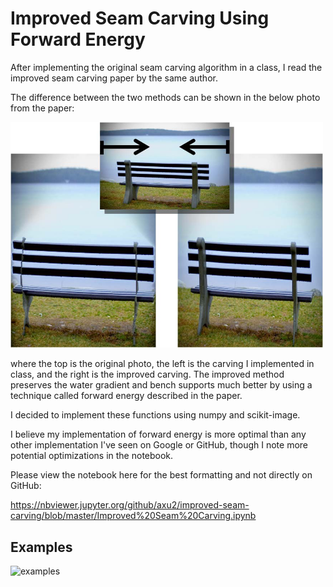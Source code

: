 # Improved Seam Carving Using Forward Energy

After implementing the original seam carving algorithm in a class,
I read the improved seam carving paper by the same author. 

The difference between the two methods can be shown in the below photo from the paper:

<img src="doub_bench3_comp.jpg" alt="seam" width=500>

where the top is the original photo, the left is the carving I implemented in class, and the right is the improved carving.
The improved method preserves the water gradient and bench supports much better
by using a technique called forward energy described in the paper.

I decided to implement these functions using numpy and scikit-image.

I believe my implementation of forward energy is more optimal than any other implementation I've seen on Google or GitHub, though I note more potential optimizations in the notebook.

Please view the notebook here for the best formatting and not directly on GitHub:

https://nbviewer.jupyter.org/github/axu2/improved-seam-carving/blob/master/Improved%20Seam%20Carving.ipynb

## Examples

![examples](examples.png)
